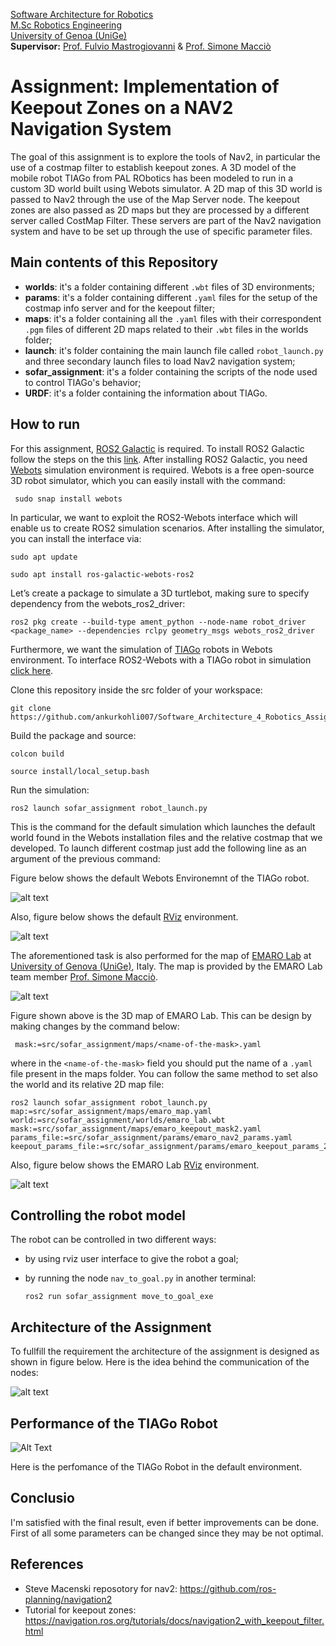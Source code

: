 [Software Architecture for Robotics](https://corsi.unige.it/en/off.f/2022/ins/60231)<br>
[M.Sc Robotics Engineering](https://corsi.unige.it/corsi/10635)<br>
[University of Genoa (UniGe)](https://unige.it/en)<br>
**Supervisor:** [Prof. Fulvio Mastrogiovanni](https://rubrica.unige.it/personale/UkNHWFhr) & [Prof. Simone Macciò](https://rubrica.unige.it/personale/UUNAWFho)

# Assignment: Implementation of Keepout Zones on a NAV2 Navigation System

The goal of this assignment is to explore the tools of Nav2, in particular the use of a costmap filter to establish keepout zones. A 3D model of the mobile 
robot TIAGo from PAL RObotics has been modeled to run in a custom 3D world built using Webots simulator. A 2D map of this 3D world is passed to Nav2 
through the use of the Map Server node. The keepout zones are also passed as 2D maps but they are processed by a different server called CostMap Filter. These servers are part of the Nav2 navigation system and have to be set up through the use of specific parameter files.

## Main contents of this Repository ##

* **worlds**: it's a folder containing different `.wbt` files of 3D environments;
* **params**: it's a folder containing different `.yaml` files for the setup of the costmap info server and for the keepout filter;
* **maps**: it's a folder containing all the `.yaml` files with their correspondent `.pgm` files of different 2D maps related to their `.wbt` files in the worlds folder;
* **launch**: it's folder containing the main launch file called `robot_launch.py` and three secondary launch files to load Nav2 navigation system;
* **sofar_assignment**: it's a folder containing the scripts of the node used to control TIAGo's behavior;
* **URDF**: it's a folder containing the information about TIAGo.

## How to run ##

For this assignment, [ROS2 Galactic](https://docs.ros.org/en/galactic/index.html) is required. To install ROS2 Galactic follow the steps on the this [link](https://docs.ros.org/en/rolling/Installation/Ubuntu-Install-Debians.html). After installing ROS2 Galactic, you need [Webots](https://cyberbotics.com/doc/guide/installation-procedure) simulation environment is required. Webots is a  free open-source 3D robot simulator, which you can easily install with the command:

```
 sudo snap install webots
```

In particular, we want to exploit the ROS2-Webots interface which will enable us to create ROS2 simulation scenarios. After installing the simulator, you can install the interface via:

```
sudo apt update
 
sudo apt install ros-galactic-webots-ros2
```
 
Let’s create a package to simulate a 3D turtlebot, making sure to specify dependency from the webots_ros2_driver:
 
```
ros2 pkg create --build-type ament_python --node-name robot_driver <package_name> --dependencies rclpy geometry_msgs webots_ros2_driver
```

Furthermore, we want the simulation of [TIAGo](https://pal-robotics.com/robots/tiago/) robots in Webots environment. To interface ROS2-Webots with a TIAGo robot in simulation [click here](https://github.com/ankurkohli007/webots_ros2/tree/master/webots_ros2_tiago). 

Clone this repository inside the src folder of your workspace:
```
git clone https://github.com/ankurkohli007/Software_Architecture_4_Robotics_Assignment.git
```
Build the package and source:
```
colcon build
 
source install/local_setup.bash
```
Run the simulation:
```
ros2 launch sofar_assignment robot_launch.py
```
 This is the command for the default simulation which launches the default world found in the Webots installation files and the relative costmap that we developed. To launch different costmap just add the following line as an argument of the previous command:
 
Figure below shows the default Webots Environemnt of the TIAGo robot.
 
![alt text](image1.png)
 
Also, figure below shows the default [RViz](http://wiki.ros.org/rviz) environment.
 
![alt text](image2.png)

The aforementioned task is also performed for the map of [EMARO Lab](https://github.com/EmaroLab) at [University of Genova (UniGe)](https://unige.it/en), Italy. The map is provided by the EMARO Lab team member [Prof. Simone Macciò](https://rubrica.unige.it/personale/UUNAWFho).

![alt text](image3.png)

Figure shown above is the 3D map of EMARO Lab. This can be design by making changes by the command below:

```
 mask:=src/sofar_assignment/maps/<name-of-the-mask>.yaml
```

where in the `<name-of-the-mask>` field you should put the name of a `.yaml` file present in the maps folder. You can follow the same method to set also the world and its relative 2D map file:
```
ros2 launch sofar_assignment robot_launch.py map:=src/sofar_assignment/maps/emaro_map.yaml world:=src/sofar_assignment/worlds/emaro_lab.wbt mask:=src/sofar_assignment/maps/emaro_keepout_mask2.yaml params_file:=src/sofar_assignment/params/emaro_nav2_params.yaml keepout_params_file:=src/sofar_assignment/params/emaro_keepout_params_2.yaml
```
Also, figure below shows the EMARO Lab [RViz](http://wiki.ros.org/rviz) environment.

![alt text](image4.png)

## Controlling the robot model ##
The robot can be controlled in two different ways:
* by using rviz user interface to give the robot a goal;
* by running the node `nav_to_goal.py` in another terminal:

  ```
  ros2 run sofar_assignment move_to_goal_exe
  ```

## Architecture of the Assignment ##

To fullfill the requirement the architecture of the assignment is designed as shown in figure below. Here is the idea behind the communication of the nodes: 

![alt text](image6.png)

## Performance of the TIAGo Robot ## 

![Alt Text](output.gif)

Here is the perfomance of the TIAGo Robot in the default environment. 

## Conclusio ##

I'm satisfied with the final result, even if better improvements can be done. First of all some parameters can be changed since they may be not optimal. 

## References ##

* Steve Macenski reposotory for nav2: https://github.com/ros-planning/navigation2
* Tutorial for keepout zones: https://navigation.ros.org/tutorials/docs/navigation2_with_keepout_filter.html

